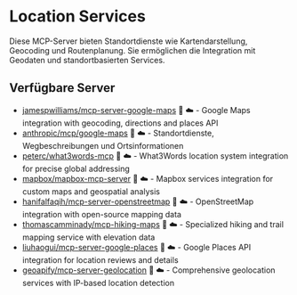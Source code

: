 # Location Services

Diese MCP-Server bieten Standortdienste wie Kartendarstellung, Geocoding und Routenplanung. Sie ermöglichen die Integration mit Geodaten und standortbasierten Services.

## Verfügbare Server

- [jamespwilliams/mcp-server-google-maps](https://github.com/jamespwilliams/mcp-server-google-maps) 📇 ☁️ - Google Maps integration with geocoding, directions and places API
- [anthropic/mcp/google-maps](https://github.com/anthropic/mcp/tree/main/src/google-maps) 📇 ☁️ - Standortdienste, Wegbeschreibungen und Ortsinformationen
- [peterc/what3words-mcp](https://github.com/peterc/what3words-mcp) 🐍 ☁️ - What3Words location system integration for precise global addressing
- [mapbox/mapbox-mcp-server](https://github.com/mapbox/mapbox-mcp-server) 📇 ☁️ - Mapbox services integration for custom maps and geospatial analysis
- [hanifalfaqih/mcp-server-openstreetmap](https://github.com/hanifalfaqih/mcp-server-openstreetmap) 🐍 ☁️ - OpenStreetMap integration with open-source mapping data
- [thomascamminady/mcp-hiking-maps](https://github.com/thomascamminady/mcp-hiking-maps) 🐍 ☁️ - Specialized hiking and trail mapping service with elevation data
- [liuhaogui/mcp-server-google-places](https://github.com/liuhaogui/mcp-server-google-places) 📇 ☁️ - Google Places API integration for location reviews and details
- [geoapify/mcp-server-geolocation](https://github.com/geoapify/mcp-server-geolocation) 🐍 ☁️ - Comprehensive geolocation services with IP-based location detection 